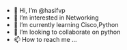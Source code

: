 - 👋 Hi, I’m @hasifvp
- 👀 I’m interested in Networking
- 🌱 I’m currently learning Cisco,Python
- 💞️ I’m looking to collaborate on python
- 📫 How to reach me ...

<!---
hasifvp/hasifvp is a ✨ special ✨ repository because its `README.md` (this file) appears on your GitHub profile.
You can click the Preview link to take a look at your changes.
--->
